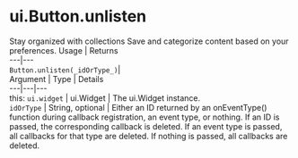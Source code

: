  
#  ui.Button.unlisten
Stay organized with collections  Save and categorize content based on your preferences. 
Usage | Returns  
---|---  
`Button.unlisten(_idOrType_)`|   
Argument | Type | Details  
---|---|---  
this: `ui.widget` | ui.Widget | The ui.Widget instance.  
`idOrType` | String, optional | Either an ID returned by an onEventType() function during callback registration, an event type, or nothing. If an ID is passed, the corresponding callback is deleted. If an event type is passed, all callbacks for that type are deleted. If nothing is passed, all callbacks are deleted.  
